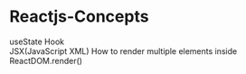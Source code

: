 # Reactjs-Concepts
useState Hook<br/>
JSX(JavaScript XML)
How to render multiple elements inside ReactDOM.render()
